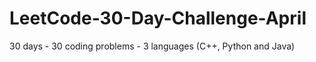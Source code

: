 # LeetCode-30-Day-Challenge-April
30 days - 30 coding problems - 3 languages (C++, Python and Java)
